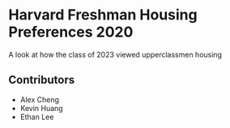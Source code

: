 # Harvard Freshman Housing Preferences 2020

A look at how the class of 2023 viewed upperclassmen housing

## Contributors

* Alex Cheng
* Kevin Huang
* Ethan Lee
